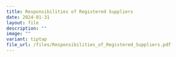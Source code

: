 ```yaml
---
title: Responsibilities of Registered Suppliers
date: 2024-01-31
layout: file
description: ""
image: ""
variant: tiptap
file_url: /files/Responsibilities_of_Registered_Suppliers.pdf
---
```

